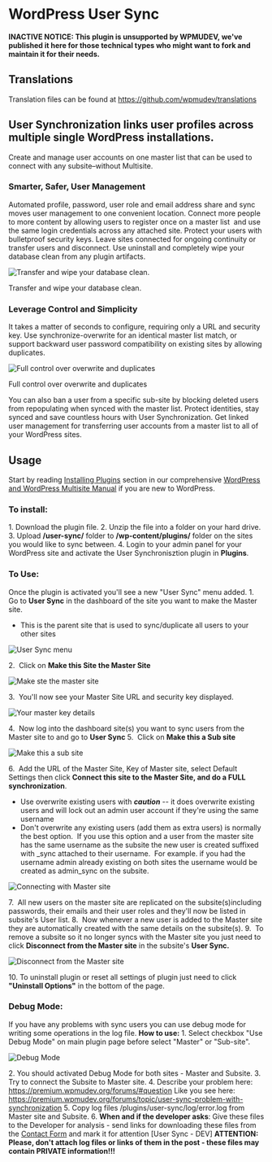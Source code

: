 # WordPress User Sync

**INACTIVE NOTICE: This plugin is unsupported by WPMUDEV, we've published it here for those technical types who might want to fork and maintain it for their needs.**

## Translations

Translation files can be found at https://github.com/wpmudev/translations

## User Synchronization links user profiles across multiple single WordPress installations.

Create and manage user accounts on one master list that can be used to connect with any subsite–without Multisite.

### Smarter, Safer, User Management

Automated profile, password, user role and email address share and sync moves user management to one convenient location. Connect more people to more content by allowing users to register once on a master list  and use the same login credentials across any attached site. Protect your users with bulletproof security keys. Leave sites connected for ongoing continuity or transfer users and disconnect. Use uninstall and completely wipe your database clean from any plugin artifacts. 

![Transfer and wipe your database clean.](http://premium.wpmudev.org/wp-content/uploads/2011/04/uninstall.jpg)

 Transfer and wipe your database clean.

### Leverage Control and Simplicity

It takes a matter of seconds to configure, requiring only a URL and security key. Use synchronize-overwrite for an identical master list match, or support backward user password compatibility on existing sites by allowing duplicates. 

![Full control over overwrite and duplicates](http://premium.wpmudev.org/wp-content/uploads/2011/04/sync-list.jpg)

 Full control over overwrite and duplicates

 You can also ban a user from a specific sub-site by blocking deleted users from repopulating when synced with the master list. Protect identities, stay synced and save countless hours with User Synchronization. Get linked user management for transferring user accounts from a master list to all of your WordPress sites.

## Usage

Start by reading [Installing Plugins](https://premium.wpmudev.org/wpmu-manual/installing-regular-plugins-on-wpmu/) section in our comprehensive [WordPress and WordPress Multisite Manual](https://premium.wpmudev.org/wpmu-manual/) if you are new to WordPress.

### To install:

1. Download the plugin file. 2\. Unzip the file into a folder on your hard drive. 3\. Upload **/user-sync/** folder to **/wp-content/plugins/** folder on the sites you would like to sync between. 4\. Login to your admin panel for your WordPress site and activate the User Synchronisztion plugin in **Plugins**.

### To Use:

Once the plugin is activated you'll see a new "User Sync" menu added. 1.  Go to **User Sync** in the dashboard of the site you want to make the Master site.

*   This is the parent site that is used to sync/duplicate all users to your other sites

![User Sync menu](https://premium.wpmudev.org/wp-content/uploads/2011/09/sync_menu01.png)

2.  Click on **Make this Site the Master Site** 

![Make ste the master site](https://premium.wpmudev.org/wp-content/uploads/2011/04/sync64.jpg)

 3.  You'll now see your Master Site URL and security key displayed. 

![Your master key details](https://premium.wpmudev.org/wp-content/uploads/2011/04/mastersitekey.jpg)

 4.  Now log into the dashboard site(s) you want to sync users from the Master site to and go to **User Sync** 5.  Click on **Make this a Sub site** 

![Make this a sub site](https://premium.wpmudev.org/wp-content/uploads/2011/04/sync65.jpg)

 6.  Add the URL of the Master Site, Key of Master site, select Default Settings then click **Connect this site to the Master Site, and do a FULL synchronization**.

*   Use overwrite existing users with _**caution**_ -- it does overwrite existing users and will lock out an admin user account if they're using the same username
*   Don't overwrite any existing users (add them as extra users) is normally the best option.  If you use this option and a user from the master site has the same username as the subsite the new user is created suffixed with _sync attached to their username.  For example. if you had the username admin already existing on both sites the username would be created as admin_sync on the subsite.

![Connecting with Master site](https://premium.wpmudev.org/wp-content/uploads/2011/09/sync_connect.png)

 7.  All new users on the master site are replicated on the subsite(s)including passwords, their emails and their user roles and they'll now be listed in subsite's User list. 8.  Now whenever a new user is added to the Master site they are automatically created with the same details on the subsite(s). 9.  To remove a subsite so it no longer syncs with the Master site you just need to click **Disconnect from the Master site** in the subsite's **User Sync.** 

![Disconnect from the Master site](https://premium.wpmudev.org/wp-content/uploads/2011/09/sync_discon.png)

 10\. To uninstall plugin or reset all settings of plugin just need to click **"Uninstall Options"** in the bottom of the page.

### Debug Mode:

If you have any problems with sync users you can use debug mode for writing some operations in the log file. **How to use:** 1\. Select checkbox "Use Debug Mode" on main plugin page before select "Master" or "Sub-site". 

![Debug Mode](https://premium.wpmudev.org/wp-content/uploads/2011/09/sync_debug.png)

 2\. You should activated Debug Mode for both sites - Master and Subsite. 3\. Try to connect the Subsite to Master site. 4\. Describe your problem here: https://premium.wpmudev.org/forums/#question Like you see here: https://premium.wpmudev.org/forums/topic/user-sync-problem-with-synchronization 5\. Copy log files /plugins/user-sync/log/error.log from Master site and Subsite. 6\. **When and if the developer asks**: Give these files to the Developer for analysis - send links for downloading these files from the [Contact Form](https://premium.wpmudev.org/contact/) and mark it for attention [User Sync - DEV] **ATTENTION: Please, don't attach log files or links of them in the post - these files may contain PRIVATE information!!!**
